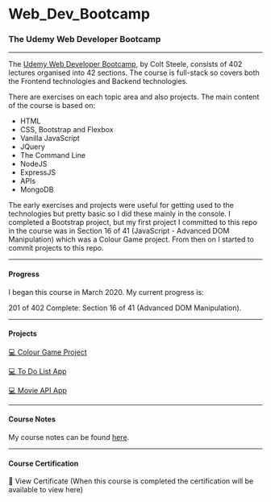 # Web_Dev_Bootcamp

### The Udemy Web Developer Bootcamp

---

The [Udemy Web Developer Bootcamp](https://www.udemy.com/course/the-web-developer-bootcamp/), by Colt Steele, consists of 402 lectures organised into 42 sections. The course is full-stack so covers both the Frontend technologies and Backend technologies. 

There are exercises on each topic area and also projects. The main content of the course is based on:
* HTML
* CSS, Bootstrap and Flexbox
* Vanilla JavaScript
* JQuery
* The Command Line
* NodeJS
* ExpressJS
* APIs
* MongoDB

The early exercises and projects were useful for getting used to the technologies but pretty basic so I did these mainly in the console. I completed a Bootstrap project, but my first project I committed to this repo in the course was in Section 16 of 41 (JavaScript - Advanced DOM Manipulation) which was a Colour Game project. From then on I started to commit projects to this repo.

---

#### Progress

I began this course in March 2020. My current progress is:

201 of 402 Complete: Section 16 of 41 (Advanced DOM Manipulation).

---

#### Projects

[:computer: Colour Game Project](https://github.com/CameronPaton/Web_Dev_Bootcamp/tree/master/Colour%20Game)

[:computer: To Do List App](https://github.com/CameronPaton/Web_Dev_Bootcamp/tree/master/jQuery_To_Do)

[:computer: Movie API App](https://github.com/CameronPaton/Web_Dev_Bootcamp/tree/master/movie_search_app)

---

#### Course Notes

My course notes can be found [here](url).

---

#### Course Certification

:scroll: View Certificate (When this course is completed the certification will be available to view here)




